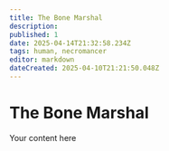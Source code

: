 ```yaml
---
title: The Bone Marshal
description: 
published: 1
date: 2025-04-14T21:32:58.234Z
tags: human, necromancer
editor: markdown
dateCreated: 2025-04-10T21:21:50.048Z
---
```


# The Bone Marshal
Your content here
